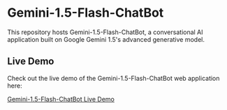 # Gemini-1.5-Flash-ChatBot
This repository hosts Gemini-1.5-Flash-ChatBot, a conversational AI application built on Google Gemini 1.5's advanced generative model.

## Live Demo
Check out the live demo of the Gemini-1.5-Flash-ChatBot web application here:

[Gemini-1.5-Flash-ChatBot Live Demo](https://gemini-15-flash-chatbot.streamlit.app/)
